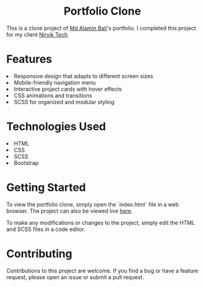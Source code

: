 <h1 align="center">Portfolio Clone</h1>
This is a clone project of <a href="https://rainbowit.net/html/inbio/index-technician.html">Md Alamin Bali</a>'s portfolio. I completed this project for my client <a href="https://www.nirviktech.com/">Nirvik Tech</a>.

<h1 align="left">Features</h1>
<li>Responsive design that adapts to different screen sizes</li>
<li>Mobile-friendly navigation menu</li>
<li>Interactive project cards with hover effects</li>
<li>CSS animations and transitions</li>
<li>SCSS for organized and modular styling</li>

<h1 align="left">Technologies Used</h1>
<li>HTML</li>
<li>CSS</li>
<li>SCSS</li>
<li>Bootstrap</li>

<h1 align="left">Getting Started</h1>
<p>To view the portfolio clone, simply open the `index.html` file in a web browser. The project can also be viewed live <a href="https://emamul-mottakin.github.io/web-clone-motiur/">here</a>.</p>
<p>To make any modifications or changes to the project, simply edit the HTML and SCSS files in a code editor.</p>

<h1 align="left">Contributing</h1>
<p>Contributions to this project are welcome. If you find a bug or have a feature request, please open an issue or submit a pull request.</p>
